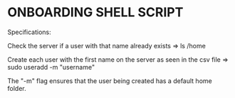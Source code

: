 # ONBOARDING SHELL SCRIPT
Specifications:

Check the server if a user with that name already exists => ls /home

Create each user with the first name on the server as seen in the csv file => sudo useradd -m "username"

The "-m" flag ensures that the user being created has a default home folder.

